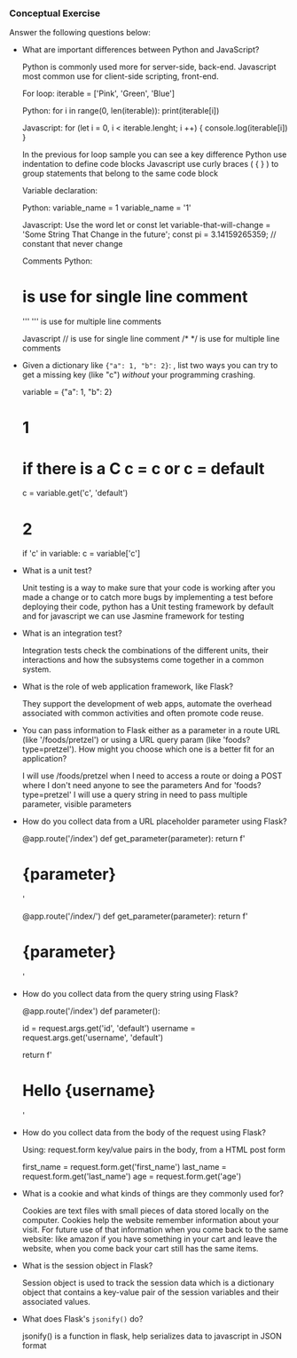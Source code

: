 ### Conceptual Exercise

Answer the following questions below:

- What are important differences between Python and JavaScript?
  
  Python is commonly used more for server-side, back-end.
  Javascript most common use for client-side scripting, front-end.

  For loop:
  iterable = ['Pink', 'Green', 'Blue']
  
  Python:
  for i in range(0, len(iterable)):
      print(iterable[i])
  
  Javascript:
  for (let i = 0, i < iterable.lenght; i ++) {
    console.log(iterable[i])
  }

  In the previous for loop sample you can see a key difference
  Python use indentation to define code blocks
  Javascript use curly braces ( { } ) to group statements that belong to the same code block

  Variable declaration:

  Python:
  variable_name = 1
  variable_name = '1'

  Javascript:
  Use the word let or const
  let variable-that-will-change = 'Some String That Change in the future';
  const pi = 3.14159265359; // constant that never change

  Comments
  Python: 
  # is use for single line comment
  '''  ''' is use for multiple line comments

  Javascript
  // is use for single line comment
  /* */ is use for multiple line comments



- Given a dictionary like ``{"a": 1, "b": 2}``: , list two ways you
  can try to get a missing key (like "c") *without* your programming
  crashing.

  variable = {"a": 1, "b": 2}

  # 1
  # if there is a C c = c or c = default
  c = variable.get('c', 'default') 

  # 2
  if 'c' in variable:
      c = variable['c']


- What is a unit test?

  Unit testing is a way to make sure that your code is working after you made a change or to catch more bugs by implementing a test  before deploying their code,
  python has a Unit testing framework by default and for javascript we can use Jasmine framework for testing

- What is an integration test?

  Integration tests check the combinations of the different units, their interactions and how the subsystems come together in a common system.

- What is the role of web application framework, like Flask?

  They support the development of web apps, automate the overhead associated with common activities and often promote code reuse.

- You can pass information to Flask either as a parameter in a route URL
  (like '/foods/pretzel') or using a URL query param (like
  'foods?type=pretzel'). How might you choose which one is a better fit
  for an application?

  I will use /foods/pretzel when I need to access a route or doing a POST where I don't need anyone to see the parameters
  And for 'foods?type=pretzel' I will use a query string in need to pass multiple parameter, visible parameters

- How do you collect data from a URL placeholder parameter using Flask?

  @app.route('/index<parameter>')
  def get_parameter(parameter):
    return f'<h1>{parameter}</h1>'

  @app.route('/index/<parameter>')
  def get_parameter(parameter):
    return f'<h1>{parameter}</h1>'

- How do you collect data from the query string using Flask?

  @app.route('/index')
  def parameter():

    id = request.args.get('id', 'default')
    username = request.args.get('username', 'default')

    return f'<h1 id="{id}">Hello {username}</h1>'    

- How do you collect data from the body of the request using Flask?

  Using:
  request.form key/value pairs in the body, from a HTML post form

  first_name = request.form.get('first_name')
  last_name = request.form.get('last_name')
  age = request.form.get('age')

- What is a cookie and what kinds of things are they commonly used for?

  Cookies are text files with small pieces of data stored locally on the computer.
  Cookies help the website remember information about your visit. For future use of that information 
  when you come back to the same website: like amazon if you have something in your cart and leave the
  website, when you come back your cart still has the same items.

- What is the session object in Flask?

  Session object is used to track the session data which is a dictionary object that 
  contains a key-value pair of the session variables and their associated values. 

- What does Flask's `jsonify()` do?

  jsonify() is a function in flask, help serializes data to javascript in JSON format